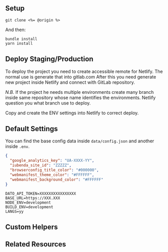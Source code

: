 ## Setup

```
git clone <%= @origin %>
```

And then:

```
bundle install
yarn install
```

## Deploy Staging/Production

To deploy the project you need to create accessible remote for Netlify. The normal use is generate that into gitlab.com
After this you need generate new project inside Netlify and connect with GitLab repository.

*N.B.*
  If the project he needs multiple environments create many branch inside same repository whose name identifies the environments.
  Netlify question you what branch use to deploy.

Copy and create the ENV settings into Netlify to correct deploy.


## Default Settings

You can find the base config data inside `data/config.json` and another inside `.env`.

```json
{
  "google_analytics_key": "UA-XXXX-YY",
  "iubenda_site_id": "ZZZZZ",
  "browserconfig_title_color": "#000000",
  "webmanifest_theme_color": "#FFFFFF",
  "webmanifest_background_color": "#FFFFFF"
}
```

```env
DATO_API_TOKEN=XXXXXXXXXXXXXXXX
BASE_URL=https://XXX.XXX
NODE_ENV=development
BUILD_ENV=development
LANGS=yy
```

## Custom Helpers

## Related Resources

